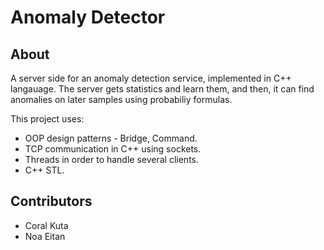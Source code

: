 # Anomaly Detector
## About
A server side for an anomaly detection service, implemented in C++ langauage.
The server gets statistics and learn them, and then, it can find anomalies on later samples using probabiliy formulas.

This project uses:
- OOP design patterns - Bridge, Command.
- TCP communication in C++ using sockets.
- Threads in order to handle several clients. 
- C++ STL.

## Contributors
- Coral Kuta
- Noa Eitan

